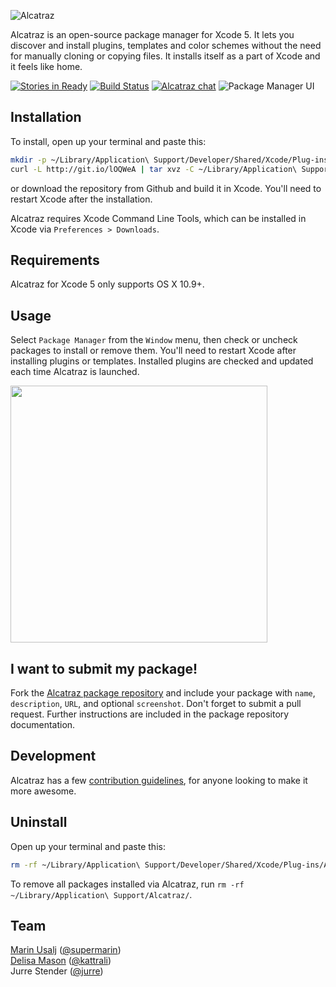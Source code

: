 ![Alcatraz](http://alcatraz.io/images/header@2x.png)

Alcatraz is an open-source package manager for Xcode 5. It lets you discover and install plugins, templates and color schemes without the need for manually cloning or copying files. It installs itself as a part of Xcode and it feels like home.

[![Stories in Ready](https://badge.waffle.io/supermarin/Alcatraz.png?label=ready)](https://waffle.io/supermarin/Alcatraz)
[![Build Status](https://travis-ci.org/supermarin/Alcatraz.png?branch=master)](https://travis-ci.org/supermarin/Alcatraz)
[![Alcatraz chat](https://badges.gitter.im/supermarin/alcatraz.png)](https://gitter.im/supermarin/alcatraz)
![Package Manager UI](http://alcatraz.io/images/screenshot@2x.png)

## Installation

To install, open up your terminal and paste this:

``` bash
mkdir -p ~/Library/Application\ Support/Developer/Shared/Xcode/Plug-ins;
curl -L http://git.io/lOQWeA | tar xvz -C ~/Library/Application\ Support/Developer/Shared/Xcode/Plug-ins
```
or download the repository from Github and build it in Xcode. You'll need to restart Xcode after the installation.

Alcatraz requires Xcode Command Line Tools, which can be installed in Xcode via `Preferences > Downloads`.

## Requirements

Alcatraz for Xcode 5 only supports OS X 10.9+.

## Usage

Select `Package Manager` from the `Window` menu, then check or uncheck packages to install or remove them. You'll need to restart Xcode after installing plugins or templates. Installed plugins are checked and updated each time Alcatraz is launched.

<img src="http://alcatraz.io/images/menu@2x.png" width="411px"/>

## I want to submit my package!

Fork the [Alcatraz package repository](https://github.com/supermarin/alcatraz-packages) and include your package with `name`, `description`, `URL`, and optional `screenshot`. Don't forget to submit a pull request. Further instructions are included in the package repository documentation.

## Development

Alcatraz has a few [contribution guidelines](https://github.com/supermarin/Alcatraz/blob/master/CONTRIBUTING.md), for anyone looking to make it more awesome.

## Uninstall

Open up your terminal and paste this: 

```bash
rm -rf ~/Library/Application\ Support/Developer/Shared/Xcode/Plug-ins/Alcatraz.xcplugin
```

To remove all packages installed via Alcatraz, run `rm -rf ~/Library/Application\ Support/Alcatraz/`.

## Team

[Marin Usalj](http://supermar.in) ([@supermarin](https://github.com/supermarin))<br>
[Delisa Mason](http://delisa.me) ([@kattrali](https://github.com/kattrali))<br>
Jurre Stender ([@jurre](https://github.com/jurre))<br>
